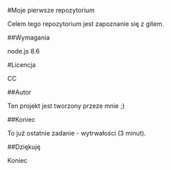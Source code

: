 #Moje pierwsze repozytorium

Celem tego repozytorium jest zapoznanie się z gitem.

##Wymagania

node.js 8.6

#Licencja

CC

##Autor

Ten projekt jest tworzony przeze mnie ;)

##Koniec

To już ostatnie zadanie - wytrwałości (3 minut).

##Dziękuję

Koniec 
